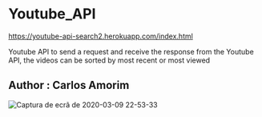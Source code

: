 # Youtube_API

https://youtube-api-search2.herokuapp.com/index.html

Youtube API to send a request and receive the response from the Youtube API, the videos
can be sorted by most recent or most viewed

## Author : Carlos Amorim



![Captura de ecrã de 2020-03-09 22-53-33](https://user-images.githubusercontent.com/37440264/76264204-02fd7d80-6259-11ea-82d0-d4c758b65d2a.png)
